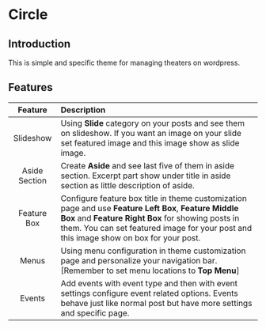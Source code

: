 # Circle
## Introduction
This is simple and specific theme for managing theaters on wordpress.

## Features
|    Feature    | Description |
|:-------------:|:----------- |
|   Slideshow   | Using **Slide** category on your posts and see them on slideshow. If you want an image on your slide set featured image and this image show as slide image. |
| Aside Section | Create **Aside** and see last five of them in aside section. Excerpt part show under title in aside section as little description of aside. |
|  Feature Box  | Configure feature box title in theme customization page and use **Feature Left Box**, **Feature Middle Box** and **Feature Right Box** for showing posts in them. You can set featured image for your post and this image show on box for your post. |
|      Menus    | Using menu configuration in theme customization page and personalize your navigation bar. [Remember to set menu locations to **Top Menu**] |
|     Events    | Add events with event type and then with event settings configure event related options. Events behave just like normal post but have more settings and specific page. |
